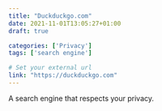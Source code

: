 ```yaml
---
title: "Duckduckgo.com"
date: 2021-11-01T13:05:27+01:00
draft: true

categories: ['Privacy']
tags: ['search engine']

# Set your external url
link: "https://duckduckgo.com"
---
```

A search engine that respects your privacy.
